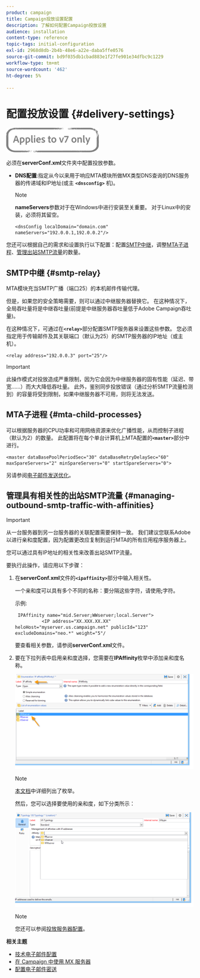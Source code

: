 ```yaml
---
product: campaign
title: Campaign投放设置配置
description: 了解如何配置Campaign投放设置
audience: installation
content-type: reference
topic-tags: initial-configuration
exl-id: 2968d8db-2b4b-48e6-a22e-daba5ffe0576
source-git-commit: bd9f035db1cbad883e1f27fe901e34dfbc9c1229
workflow-type: tm+mt
source-wordcount: '462'
ht-degree: 5%

---
```


# 配置投放设置 {#delivery-settings}

![](../../assets/v7-only.svg)

必须在&#x200B;**serverConf.xml**&#x200B;文件夹中配置投放参数。

* **DNS配置**:指定从今以来用于响应MTA模块所做MX类型DNS查询的DNS服务器的传递域和IP地址(或主 **`<dnsconfig>`** 机)。

   >[!NOTE]
   >
   >**nameServers**&#x200B;参数对于在Windows中进行安装至关重要。 对于Linux中的安装，必须将其留空。

   ```
   <dnsConfig localDomain="domain.com" nameServers="192.0.0.1,192.0.0.2"/>
   ```

您还可以根据自己的需求和设置执行以下配置：配置[SMTP中继](#smtp-relay)，调整[MTA子进程](#mta-child-processes)、[管理出站SMTP流量](#managing-outbound-smtp-traffic-with-affinities)的数量。

## SMTP中继 {#smtp-relay}

MTA模块充当SMTP广播（端口25）的本机邮件传输代理。

但是，如果您的安全策略需要，则可以通过中继服务器替换它。 在这种情况下，全局吞吐量将是中继吞吐量(前提是中继服务器吞吐量低于Adobe Campaign吞吐量)。

在这种情况下，可通过在&#x200B;**`<relay>`**&#x200B;部分配置SMTP服务器来设置这些参数。 您必须指定用于传输邮件及其关联端口（默认为25）的SMTP服务器的IP地址（或主机）。

```
<relay address="192.0.0.3" port="25"/>
```

>[!IMPORTANT]
>
>此操作模式对投放造成严重限制，因为它会因为中继服务器的固有性能（延迟、带宽……）而大大降低吞吐量。 此外，鉴别同步投放错误（通过分析SMTP流量检测到）的容量将受到限制，如果中继服务器不可用，则将无法发送。

## MTA子进程 {#mta-child-processes}

可以根据服务器的CPU功率和可用网络资源来优化广播性能，从而控制子进程（默认为2）的数量。 此配置将在每个单台计算机上MTA配置的&#x200B;**`<master>`**&#x200B;部分中进行。

```
<master dataBasePoolPeriodSec="30" dataBaseRetryDelaySec="60" maxSpareServers="2" minSpareServers="0" startSpareServers="0">
```

另请参阅[电子邮件发送优化](../../installation/using/email-deliverability.md#email-sending-optimization)。

## 管理具有相关性的出站SMTP流量 {#managing-outbound-smtp-traffic-with-affinities}

>[!IMPORTANT]
>
>从一台服务器到另一台服务器的关联配置需要保持一致。 我们建议您联系Adobe以进行亲和度配置，因为配置更改应复制到运行MTA的所有应用程序服务器上。

您可以通过具有IP地址的相关性来改善出站SMTP流量。

要执行此操作，请应用以下步骤：

1. 在&#x200B;**serverConf.xml**&#x200B;文件的&#x200B;**`<ipaffinity>`**&#x200B;部分中输入相关性。

   一个亲和度可以具有多个不同的名称：要分隔这些字符，请使用&#x200B;**;**&#x200B;字符。

   示例:

   ```
    IPAffinity name="mid.Server;WWserver;local.Server">
             <IP address="XX.XXX.XX.XX" heloHost="myserver.us.campaign.net" publicId="123" excludeDomains="neo.*" weight="5"/
   ```

   要查看相关参数，请参阅&#x200B;**serverConf.xml**&#x200B;文件。

1. 要在下拉列表中启用亲和度选择，您需要在&#x200B;**IPAffinity**&#x200B;枚举中添加亲和度名称。

   ![](assets/ipaffinity_enum.png)

   >[!NOTE]
   >
   >[本文档](../../platform/using/managing-enumerations.md)中详细列出了枚举。

   然后，您可以选择要使用的亲和度，如下分类所示：

   ![](assets/ipaffinity_typology.png)

   >[!NOTE]
   >
   >您还可以参阅[投放服务器配置](../../installation/using/email-deliverability.md#delivery-server-configuration)。

**相关主题**
* [技术电子邮件配置](email-deliverability.md)
* [在 Campaign 中使用 MX 服务器](using-mx-servers.md)
* [配置电子邮件密送](email-archiving.md)
